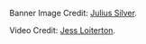 Banner Image Credit: [Julius Silver](https://pixabay.com/users/julius_silver-4371822/).
 
Video Credit: [Jess Loiterton](https://www.pexels.com/@jess-vide/).
